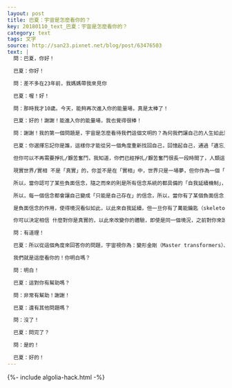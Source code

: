 ```yaml
---
layout: post
title: 巴夏：宇宙是怎麼看你的？
key: 20180110_text_巴夏：宇宙是怎麼看你的？
category: text
tags: 文字
source: http://san23.pixnet.net/blog/post/63476503
text: |
  問：巴夏，你好！

  巴夏：你好！

  問：差不多在23年前，我媽媽帶我來見你

  巴夏：喔！好！

  問：那時我才10歲。今天，能夠再次進入你的能量場，真是太棒了！

  巴夏：好的！謝謝！能進入你的能量場，我也覺得很棒！

  問：謝謝！我的第一個問題是，宇宙是怎麼看待我們這個文明的？為何我們讓自己的人生如此艱難？為什麼我們會做出這樣的選擇？

  巴夏：你選擇忘記你是誰，這樣你才能從另一個角度重新找回自己，回憶起自己，通過「遺忘」，你才能夠吸納負面定義/認定/信念，因為你的人生課題是「轉化二元對立」，化黑暗為光明，化限制為自由，化負面為正面，這就是你現階段所經歷的過程

  但你可以不再需要掙扎/艱苦奮鬥，我知道，你們已經掙扎/艱苦奮鬥很長一段時間了，人類這個物種，不理解「現實世界是你們意識的投射」很長時間了

  現實世界/實相 不是「真實」的，你並不是在「實相」中，世界只是一場夢，但你作為一個「人」，吸納了某些理念、信念，以及某些定義，這使得你能夠「實實在在」地體驗一些事物

  所以，當你認可了某些負面信念，隨之而來的則是所有信念系統的都具備的「自我延續機制」，這使得一種信念「看似」難以改變成 另一種信念，因為，信念系統若不具備「自我強化機制」，你馬上就會看穿這個信念，知道它只是幻相

  所以，每一個信念都會讓自己變成「只能是自己存在」的信念，所以，當你有了某個負面信念，這個信念就會不斷自我強化，使得不被輕易改變，但這並不意味，境況是與身俱來難以改變的

  是負面信念的作用，使得境況看似如此，以此來自我延續，但一旦你有了萬能鑰匙（skeleton key），一旦你真的理解一切都是你相信某些為「真」而產生的結果，是你的「相信」決定了你在實相中的體驗，這樣，你就可以通過提醒自己「這只是個信念，不是真實的」，使這個信念「中性化」

  你可以決定相信 什麼對你是真實的，以此來改變你的體驗，即使是同一個境況，之前對你來說還是負面的，一旦你視此境況為「中性」，並賦予其正面意義，你便能從中收穫正面效果，不論他人在此境況中的意圖為何，不論此境況當初是如何產生的，有道理嗎？

  問：有道理！

  巴夏：所以從這個角度來回答你的問題，宇宙視你為：變形金剛（Master transformers）、大師級的學生（A master class），非常強大的人，有著非常強大、勇敢的靈魂，知道自己足夠強大，勇敢地進入一個「完完全全忘記自己真實身份」的世界，即使淹沒在負面「定義」與負面體驗中，仍能找到通往光的道路，這只有足夠強大的人，才能做得到！所以你可不是在幼兒園裡，你是在研究所（大師課堂）

  我們就是這麼看你的！你明白嗎？

  問：明白！

  巴夏：這對你有幫助嗎？

  問：非常有幫助！謝謝！

  巴夏：還有其他問題嗎？

  問：沒了！

  巴夏：問完了？

  問：是的！

  巴夏：好的！
---
```


{%- include algolia-hack.html -%}
